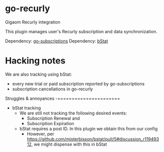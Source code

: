 go-recurly
==========

Gigaom Recurly integration

This plugin manages user's Recurly subscription and data synchronization.

Dependency: [go-subscriptions](https://github.com/GigaOM/go-subscriptions.git)
Dependency: [bStat](https://github.com/misterbisson/bstat)

Hacking notes
=============
We are also tracking using bStat:
* every new trial or paid subscription reported by go-subscriptions
* subscription cancellations in go-recurly

Struggles & annoyances
-======================
* bStat tracking
  - We are still not tracking the following desired events:
    - Subscription Renewal and
    - Subscription Expiration
  - bStat requires a post ID.  In this plugin we obtain this from our config
    - However, per https://github.com/misterbisson/bstat/pull/5#discussion_r11949312, we might dispense with this in bStat
